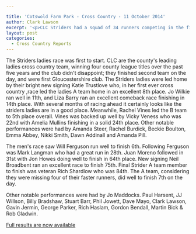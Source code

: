 ```yaml
---

title: 'Cotswold Farm Park - Cross Country - 11 October 2014'
author: Clark Lawson
excerpt: '<p>CLC Striders had a squad of 34 runners competing in the first Gloucestershire Cross Country league fixture of the 2014/15 season.</p>'
layout: post
categories:
  - Cross Country Reports
---
```

The Striders ladies race was first to start. CLC are the county's leading ladies cross country team, winning four county league titles over the past five years and the club didn't disappoint; they finished second team on the day, and were first Gloucestershire club. The Striders ladies were led home by their bright new signing Katie Trustlove who, in her first ever cross country ,race led the ladies A team home in an excellent 8th place. Jo Wilkie ran well in 11th, and Liza Barry ran an excellent comeback race finishing in 14th place. With several months of racing ahead it certainly looks like the striders ladies are in a good place. Meanwhile, Rachel Vines led the B team to 5th place overall. Vines was backed up well by Vicky Veness who was 22nd with Amelia Mullins finishing in a solid 24th place. Other notable performances were had by Amanda Steer, Rachel Burdick, Beckie Boulton, Emma Abbey, Nikki Smith, Dawn Addinall and Amanda Pill.

The men's race saw Will Ferguson run well to finish 6th. Following Ferguson was Mark Langman who had a great run in 28th. Juan Moreno followed in 31st with Jon Howes doing well to finish in 64th place. New signing Neil Broadbent ran an excellent race to finish 75th. Final Strider A team member to finish was veteran Rich Shardlow who was 84th. The A team, considering they were missing four of their faster runners, did well to finish 7th on the day.

Other notable performances were had by Jo Maddocks. Paul Harsent, JJ Willson, Billy Bradshaw, Stuart Barr, Phil Jowett, Dave Mayo, Clark Lawson, Gavin Jermin, George Parker, Rich Haslam, Gordon Bendall, Martin Bick & Rob Gladwin.

<a href="http://www.glosaaa.org.uk/RESULTS_CROSS/Glos_CC_results_11October2014.pdf" target="_blank" rel="nofollow">Full results are now available</a>
